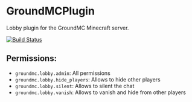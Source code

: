 # GroundMCPlugin
Lobby plugin for the GroundMC Minecraft server.

[![Build Status](https://ci.groundmc.net/buildStatus/icon?job=GroundMCPlugin/master)](https://ci.groundmc.net/job/GroundMCPlugin/master)


Permissions:
-

- `groundmc.lobby.admin`: All permissions
- `groundmc.lobby.hide_players`: Allows to hide other players
- `groundmc.lobby.silent`: Allows to silent the chat
- `groundmc.lobby.vanish`: Allows to vanish and hide from other players
